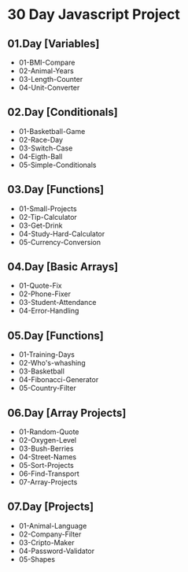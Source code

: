 # 30 Day Javascript Project

## 01.Day [Variables]

* 01-BMI-Compare
* 02-Animal-Years
* 03-Length-Counter
* 04-Unit-Converter

## 02.Day [Conditionals]

* 01-Basketball-Game
* 02-Race-Day
* 03-Switch-Case
* 04-Eigth-Ball
* 05-Simple-Conditionals

## 03.Day [Functions]

* 01-Small-Projects
* 02-Tip-Calculator
* 03-Get-Drink
* 04-Study-Hard-Calculator
* 05-Currency-Conversion

## 04.Day [Basic Arrays]

* 01-Quote-Fix
* 02-Phone-Fixer
* 03-Student-Attendance
* 04-Error-Handling

## 05.Day [Functions]

* 01-Training-Days
* 02-Who's-whashing
* 03-Basketball
* 04-Fibonacci-Generator
* 05-Country-Filter

## 06.Day [Array Projects]

* 01-Random-Quote
* 02-Oxygen-Level
* 03-Bush-Berries
* 04-Street-Names
* 05-Sort-Projects
* 06-Find-Transport
* 07-Array-Projects

## 07.Day [Projects]

* 01-Animal-Language
* 02-Company-Filter
* 03-Cripto-Maker
* 04-Password-Validator
* 05-Shapes
